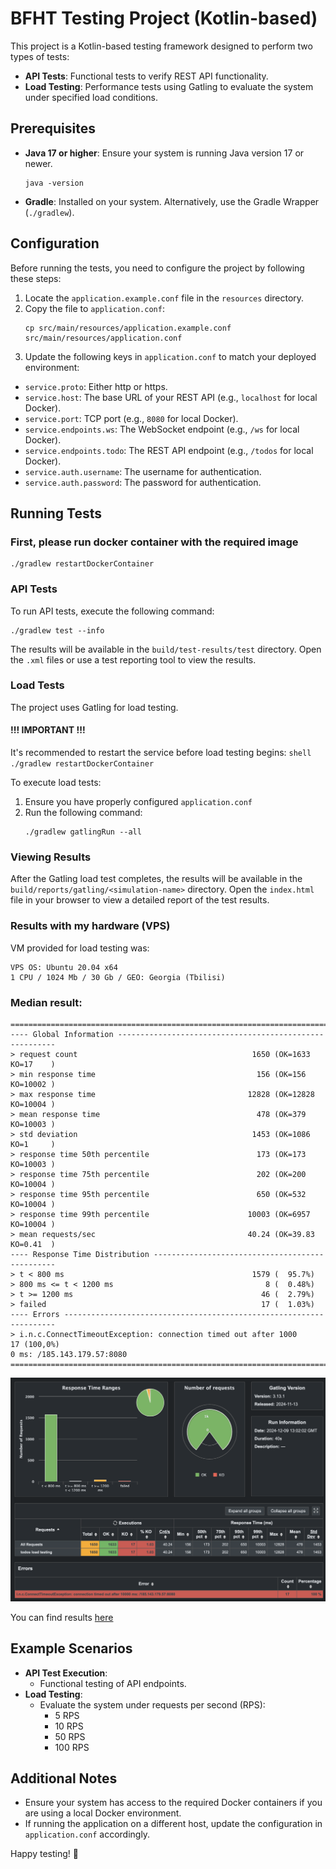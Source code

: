 # BFHT Testing Project (Kotlin-based)

This project is a Kotlin-based testing framework designed to perform two types of tests:

- **API Tests**: Functional tests to verify REST API functionality.
- **Load Testing**: Performance tests using Gatling to evaluate the system under specified load conditions.

## Prerequisites

- **Java 17 or higher**: Ensure your system is running Java version 17 or newer.
    ```shell
    java -version
    ```
- **Gradle**: Installed on your system. Alternatively, use the Gradle Wrapper (`./gradlew`).

## Configuration

Before running the tests, you need to configure the project by following these steps:

1. Locate the `application.example.conf` file in the `resources` directory.
2. Copy the file to `application.conf`:
    ```shell
    cp src/main/resources/application.example.conf src/main/resources/application.conf
    ```
3. Update the following keys in `application.conf` to match your deployed environment:

- `service.proto`: Either http or https.
- `service.host`: The base URL of your REST API (e.g., `localhost` for local Docker).
- `service.port`: TCP port (e.g., `8080` for local Docker).
- `service.endpoints.ws`: The WebSocket endpoint (e.g., `/ws` for local Docker).
- `service.endpoints.todo`: The REST API endpoint (e.g., `/todos` for local Docker).
- `service.auth.username`: The username for authentication.
- `service.auth.password`: The password for authentication.

## Running Tests

### First, please run docker container with the required image

```shell
./gradlew restartDockerContainer
```

### API Tests

To run API tests, execute the following command:

  ```shell
  ./gradlew test --info
  ```

The results will be available in the `build/test-results/test` directory.
Open the `.xml` files or use a test reporting tool to view the results.

### Load Tests

The project uses Gatling for load testing.

#### !!! IMPORTANT !!!

It's recommended to restart the service before load testing begins:
    ```shell
    ./gradlew restartDockerContainer
    ```

To execute load tests:

1. Ensure you have properly configured `application.conf`
2. Run the following command:
    ```shell
    ./gradlew gatlingRun --all
    ```

### Viewing Results

After the Gatling load test completes, the results will be available in the `build/reports/gatling/<simulation-name>` directory.
Open the `index.html` file in your browser to view a detailed report of the test results.

### Results with my hardware (VPS)

VM provided for load testing was:

```text
VPS OS: Ubuntu 20.04 x64
1 CPU / 1024 Mb / 30 Gb / GEO: Georgia (Tbilisi)
```

### Median result:

```text
================================================================================
---- Global Information --------------------------------------------------------
> request count                                       1650 (OK=1633   KO=17    )
> min response time                                    156 (OK=156    KO=10002 )
> max response time                                  12828 (OK=12828  KO=10004 )
> mean response time                                   478 (OK=379    KO=10003 )
> std deviation                                       1453 (OK=1086   KO=1     )
> response time 50th percentile                        173 (OK=173    KO=10003 )
> response time 75th percentile                        202 (OK=200    KO=10004 )
> response time 95th percentile                        650 (OK=532    KO=10004 )
> response time 99th percentile                      10003 (OK=6957   KO=10004 )
> mean requests/sec                                  40.24 (OK=39.83  KO=0.41  )
---- Response Time Distribution ------------------------------------------------
> t < 800 ms                                          1579 (  95.7%)
> 800 ms <= t < 1200 ms                                  8 (  0.48%)
> t >= 1200 ms                                          46 (  2.79%)
> failed                                                17 (  1.03%)
---- Errors --------------------------------------------------------------------
> i.n.c.ConnectTimeoutException: connection timed out after 1000     17 (100,0%)
0 ms: /185.143.179.57:8080
================================================================================
```

![gatling-results](site/gatling.png)

You can find results [here](site/GatlingStats_09_12_2024-16-05-24.html)

## Example Scenarios

- **API Test Execution**:
    - Functional testing of API endpoints.
- **Load Testing**:
    - Evaluate the system under requests per second (RPS):
        - 5 RPS
        - 10 RPS
        - 50 RPS
        - 100 RPS

## Additional Notes

- Ensure your system has access to the required Docker containers if you are using a local Docker environment.
- If running the application on a different host, update the configuration in `application.conf` accordingly.

Happy testing! 🚀
